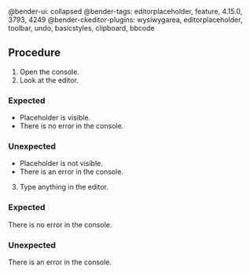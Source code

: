 @bender-ui: collapsed
@bender-tags: editorplaceholder, feature, 4.15.0, 3793, 4249
@bender-ckeditor-plugins: wysiwygarea, editorplaceholder, toolbar, undo, basicstyles, clipboard, bbcode

## Procedure

1. Open the console.
2. Look at the editor.

  ### Expected

  * Placeholder is visible.
  * There is no error in the console.

  ### Unexpected

  * Placeholder is not visible.
  * There is an error in the console.

3. Type anything in the editor.

  ### Expected

  There is no error in the console.

  ### Unexpected

  There is an error in the console.

